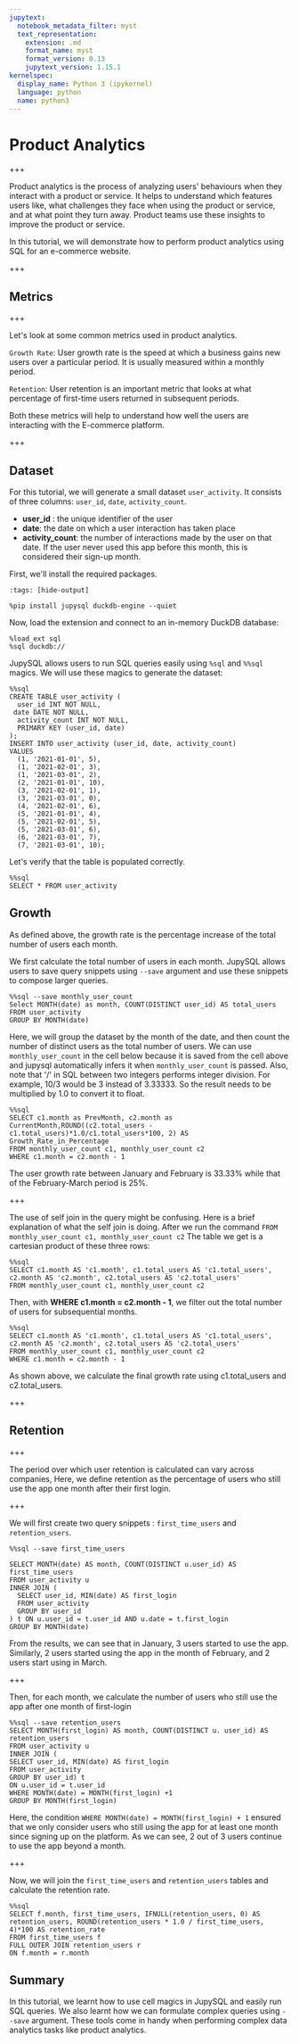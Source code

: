 ```yaml
---
jupytext:
  notebook_metadata_filter: myst
  text_representation:
    extension: .md
    format_name: myst
    format_version: 0.13
    jupytext_version: 1.15.1
kernelspec:
  display_name: Python 3 (ipykernel)
  language: python
  name: python3
---
```


# Product Analytics

+++

Product analytics is the process of analyzing users' behaviours when they interact with a product or service. It helps to understand which features users like, what challenges they face when using the product or service, and at what point they turn away. Product teams use these insights to improve the product or service.

In this tutorial, we will demonstrate how to perform product analytics using SQL for an e-commerce website.

+++

## Metrics

+++

Let's look at some common metrics used in product analytics.

`Growth Rate`: User growth rate is the speed at which a business gains new users over a particular period. It is usually measured within a monthly period.

`Retention`: User retention is an important metric that looks at what percentage of first-time users returned in subsequent periods. 

Both these metrics will help to understand how well the users are interacting with the E-commerce platform. 

+++

## Dataset

For this tutorial, we will generate a small dataset `user_activity`. It consists of three columns: `user_id`, `date`, `activity_count`.

- **user_id** : the unique identifier of the user
- **date**: the date on which a user interaction has taken place
- **activity_count**: the number of interactions made by the user on that date. If the user never used this app before this month, this is considered their sign-up month.

First, we'll install the required packages.

```{code-cell} ipython3
:tags: [hide-output]

%pip install jupysql duckdb-engine --quiet
```

Now, load the extension and connect to an in-memory DuckDB database:

```{code-cell} ipython3
%load_ext sql
%sql duckdb://
```

JupySQL allows users to run SQL queries easily using `%sql` and `%%sql` magics. We will use these magics to generate the dataset:

```{code-cell} ipython3
%%sql
CREATE TABLE user_activity (
  user_id INT NOT NULL,
 date DATE NOT NULL,
  activity_count INT NOT NULL,
  PRIMARY KEY (user_id, date)
);
INSERT INTO user_activity (user_id, date, activity_count)
VALUES
  (1, '2021-01-01', 5),
  (1, '2021-02-01', 3),
  (1, '2021-03-01', 2),
  (2, '2021-01-01', 10),
  (3, '2021-02-01', 1),
  (3, '2021-03-01', 0),
  (4, '2021-02-01', 6),
  (5, '2021-01-01', 4),
  (5, '2021-02-01', 5),
  (5, '2021-03-01', 6),
  (6, '2021-03-01', 7),
  (7, '2021-03-01', 10);
```

Let's verify that the table is populated correctly.

```{code-cell} ipython3
%%sql
SELECT * FROM user_activity
```

## Growth 

As defined above, the growth rate is the percentage increase of the total number of users each month. 

We first calculate the total number of users in each month. JupySQL allows users to save query snippets using `--save` argument and use these snippets to compose larger queries.

```{code-cell} ipython3
%%sql --save monthly_user_count
Select MONTH(date) as month, COUNT(DISTINCT user_id) AS total_users
FROM user_activity
GROUP BY MONTH(date)
```

Here, we will group the dataset by the month of the date, and then count the number of distinct users as the total number of users.
We can use `monthly_user_count` in the cell below because it is saved from the cell above and jupysql automatically infers it when `monthly_user_count` is passed. 
Also, note that '/' in SQL between two integers performs integer division. For example, 10/3 would be 3 instead of 3.33333. So the result needs to be multiplied by 1.0 to convert it to float.

```{code-cell} ipython3
%%sql
SELECT c1.month as PrevMonth, c2.month as CurrentMonth,ROUND((c2.total_users - c1.total_users)*1.0/c1.total_users*100, 2) AS Growth_Rate_in_Percentage
FROM monthly_user_count c1, monthly_user_count c2
WHERE c1.month = c2.month - 1
```

The user growth rate between January and February is 33.33% while that of the February-March period is 25%.

+++

The use of self join in the query might be confusing. Here is a brief explanation of what the self join is doing. After we run the command
`FROM monthly_user_count c1, monthly_user_count c2`
The table we get is a cartesian product of these three rows: 

```{code-cell} ipython3
%%sql
SELECT c1.month AS 'c1.month', c1.total_users AS 'c1.total_users', c2.month AS 'c2.month', c2.total_users AS 'c2.total_users'
FROM monthly_user_count c1, monthly_user_count c2
```

Then, with **WHERE c1.month = c2.month - 1**, we filter out the total number of users for subsequential months.

```{code-cell} ipython3
%%sql
SELECT c1.month AS 'c1.month', c1.total_users AS 'c1.total_users', c2.month AS 'c2.month', c2.total_users AS 'c2.total_users'
FROM monthly_user_count c1, monthly_user_count c2
WHERE c1.month = c2.month - 1
```

As shown above, we calculate the final growth rate using c1.total_users and c2.total_users.

+++

## Retention

+++

The period over which user retention is calculated can vary across companies, Here, we define retention as the percentage of users who still use the app one month after their first login.

+++

We will first create two query snippets : `first_time_users` and `retention_users`.

```{code-cell} ipython3
%%sql --save first_time_users

SELECT MONTH(date) AS month, COUNT(DISTINCT u.user_id) AS first_time_users
FROM user_activity u
INNER JOIN (
  SELECT user_id, MIN(date) AS first_login
  FROM user_activity
  GROUP BY user_id
) t ON u.user_id = t.user_id AND u.date = t.first_login
GROUP BY MONTH(date)
```

From the results, we can see that in January, 3 users started to use the app. Similarly, 2 users started using the app in the month of February,  and 2 users start using in March.

+++

Then, for each month, we calculate the number of users who still use the app after one month of first-login

```{code-cell} ipython3
%%sql --save retention_users
SELECT MONTH(first_login) AS month, COUNT(DISTINCT u. user_id) AS retention_users
FROM user_activity u
INNER JOIN (
SELECT user_id, MIN(date) AS first_login
FROM user_activity
GROUP BY user_id) t 
ON u.user_id = t.user_id
WHERE MONTH(date) = MONTH(first_login) +1
GROUP BY MONTH(first_login)
```

Here, the condition `WHERE MONTH(date) = MONTH(first_login) + 1` ensured that we only consider users who still using the app for at least one month since signing up on the platform. 
As we can see, 2 out of 3 users continue to use the app beyond a month.

+++

Now, we will join the `first_time_users` and `retention_users` tables and calculate the retention rate.

```{code-cell} ipython3
%%sql
SELECT f.month, first_time_users, IFNULL(retention_users, 0) AS retention_users, ROUND(retention_users * 1.0 / first_time_users, 4)*100 AS retention_rate
FROM first_time_users f 
FULL OUTER JOIN retention_users r
ON f.month = r.month
```

## Summary

In this tutorial, we learnt how to use cell magics in JupySQL and easily run SQL queries. We also learnt how we can formulate complex queries using `--save` argument. These tools come in handy when performing complex data analytics tasks like product analytics.
